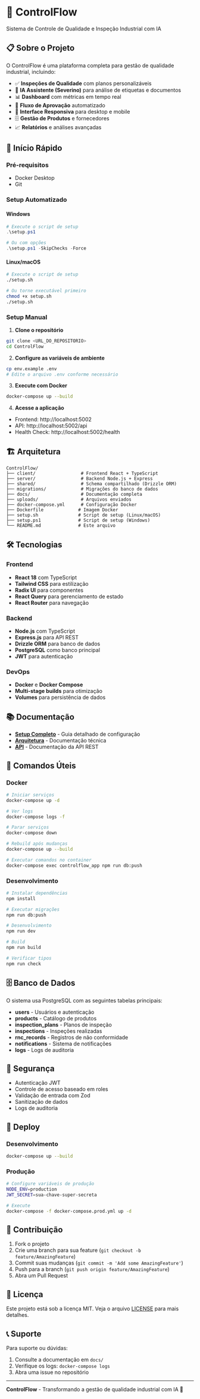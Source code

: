# 🚀 ControlFlow

Sistema de Controle de Qualidade e Inspeção Industrial com IA

## 📋 Sobre o Projeto

O ControlFlow é uma plataforma completa para gestão de qualidade industrial, incluindo:

- ✅ **Inspeções de Qualidade** com planos personalizáveis
- 🤖 **IA Assistente (Severino)** para análise de etiquetas e documentos
- 📊 **Dashboard** com métricas em tempo real
- 🔄 **Fluxo de Aprovação** automatizado
- 📱 **Interface Responsiva** para desktop e mobile
- 🗄️ **Gestão de Produtos** e fornecedores
- 📈 **Relatórios** e análises avançadas

## 🚀 Início Rápido

### Pré-requisitos
- Docker Desktop
- Git

### Setup Automatizado

#### Windows
```powershell
# Execute o script de setup
.\setup.ps1

# Ou com opções
.\setup.ps1 -SkipChecks -Force
```

#### Linux/macOS
```bash
# Execute o script de setup
./setup.sh

# Ou torne executável primeiro
chmod +x setup.sh
./setup.sh
```

### Setup Manual

1. **Clone o repositório**
```bash
git clone <URL_DO_REPOSITORIO>
cd ControlFlow
```

2. **Configure as variáveis de ambiente**
```bash
cp env.example .env
# Edite o arquivo .env conforme necessário
```

3. **Execute com Docker**
```bash
docker-compose up --build
```

4. **Acesse a aplicação**
- Frontend: http://localhost:5002
- API: http://localhost:5002/api
- Health Check: http://localhost:5002/health

## 🏗️ Arquitetura

```
ControlFlow/
├── client/                 # Frontend React + TypeScript
├── server/                 # Backend Node.js + Express
├── shared/                 # Schema compartilhado (Drizzle ORM)
├── migrations/             # Migrações do banco de dados
├── docs/                   # Documentação completa
├── uploads/                # Arquivos enviados
├── docker-compose.yml      # Configuração Docker
├── Dockerfile             # Imagem Docker
├── setup.sh               # Script de setup (Linux/macOS)
├── setup.ps1              # Script de setup (Windows)
└── README.md              # Este arquivo
```

## 🛠️ Tecnologias

### Frontend
- **React 18** com TypeScript
- **Tailwind CSS** para estilização
- **Radix UI** para componentes
- **React Query** para gerenciamento de estado
- **React Router** para navegação

### Backend
- **Node.js** com TypeScript
- **Express.js** para API REST
- **Drizzle ORM** para banco de dados
- **PostgreSQL** como banco principal
- **JWT** para autenticação

### DevOps
- **Docker** e **Docker Compose**
- **Multi-stage builds** para otimização
- **Volumes** para persistência de dados

## 📚 Documentação

- **[Setup Completo](docs/SETUP_COMPLETO.md)** - Guia detalhado de configuração
- **[Arquitetura](docs/ARQUITETURA_E_METODOLOGIA.md)** - Documentação técnica
- **[API](docs/API.md)** - Documentação da API REST

## 🔧 Comandos Úteis

### Docker
```bash
# Iniciar serviços
docker-compose up -d

# Ver logs
docker-compose logs -f

# Parar serviços
docker-compose down

# Rebuild após mudanças
docker-compose up --build

# Executar comandos no container
docker-compose exec controlflow_app npm run db:push
```

### Desenvolvimento
```bash
# Instalar dependências
npm install

# Executar migrações
npm run db:push

# Desenvolvimento
npm run dev

# Build
npm run build

# Verificar tipos
npm run check
```

## 🗄️ Banco de Dados

O sistema usa PostgreSQL com as seguintes tabelas principais:

- **users** - Usuários e autenticação
- **products** - Catálogo de produtos
- **inspection_plans** - Planos de inspeção
- **inspections** - Inspeções realizadas
- **rnc_records** - Registros de não conformidade
- **notifications** - Sistema de notificações
- **logs** - Logs de auditoria

## 🔐 Segurança

- Autenticação JWT
- Controle de acesso baseado em roles
- Validação de entrada com Zod
- Sanitização de dados
- Logs de auditoria

## 🚀 Deploy

### Desenvolvimento
```bash
docker-compose up --build
```

### Produção
```bash
# Configure variáveis de produção
NODE_ENV=production
JWT_SECRET=sua-chave-super-secreta

# Execute
docker-compose -f docker-compose.prod.yml up -d
```

## 🤝 Contribuição

1. Fork o projeto
2. Crie uma branch para sua feature (`git checkout -b feature/AmazingFeature`)
3. Commit suas mudanças (`git commit -m 'Add some AmazingFeature'`)
4. Push para a branch (`git push origin feature/AmazingFeature`)
5. Abra um Pull Request

## 📄 Licença

Este projeto está sob a licença MIT. Veja o arquivo [LICENSE](LICENSE) para mais detalhes.

## 📞 Suporte

Para suporte ou dúvidas:
1. Consulte a documentação em `docs/`
2. Verifique os logs: `docker-compose logs`
3. Abra uma issue no repositório

---

**ControlFlow** - Transformando a gestão de qualidade industrial com IA 🚀
